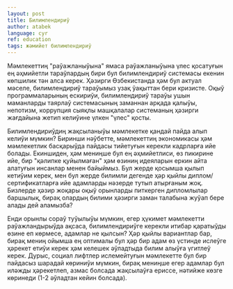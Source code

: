 ```yaml
---
layout: post
title: Билимлендириў
author: atabek
language: cyr
ref: education
tags: жәмийет билимлендириў
---
```


Мәмлекеттиң "раўажланыўына" ямаса раўажланыўына үлес қосатуғын ең әҳмийетли тараўлардың бири бул билимлендириў системасы екенин көпшилик тән алса керек. Ҳәзирги Өзбекистанда ҳәм бул актуал мәселе, билимлендириў тараўымыз узақ ўақыттан бери кризисте. Оқыў программаларының ескириўи, билимлендириў тараўы ушын маманларды таярлаў системасының заманнан арқада қалыўы, непотизм, коррупция сыяқлы машқалалар системаның ҳәзирги жағдайына жетип келиўине үлкен "үлес" қосты.

Билимлендириўдиң жақсыланыўы мәмлекетке қандай пайда алып келиўи мүмкин? Биринши нәўбетте, мәмлекеттиң экономикасы ҳәм мәмлекетлик басқарыўда пайдасы тийетуғын керекли кадрларға ийе болады. Екиншиден, ҳәм мениңше бул ең әҳмийетлиси, өз пикирине ийе, бир "қәлипке қуйылмаған" ҳәм өзиниң идеяларын еркин айта алатуғын инсанлар менен байыймыз. Бул жерде қосымша қылып кетиўим керек, мен бул жерде билимли дегенде ҳәр қыйлы диплом/сертификатларға ийе адамларды нәзерде тутып атырғаным жоқ. Бизлерде ҳәзир жоқары оқыў орынларды питкерген дипломлылар баршылық, бирақ олардың билими ҳәзирги заман талабына жуўап бере алады дей аламызба?

Енди орынлы сораў туўылыўы мүмкин, егер ҳүкимет мәмлекетти раўажландырыўда ақсаса, билимлендириўге керекли итибар қаратыўды өзине еп көрмесе, адамлар не қылсын? Ҳәр қыйлы вариантлар бар, бирақ мениң ойымша ең оптималы бул ҳәр бир адам өз үстинде ислеўге ҳәрекет етиўи керек ҳәм келешек әўладтыда билим алыўға үгитлеў керек. Дурыс, социал лифтлер ислемейтуғын мәмлекетте бул бир пайдасыз шарадай көриниўи мүмкин, бирақ мениңше егер адамлар бул иләжды ҳәрекетлеп, азмас болсада жақсылаўға ериссе, нәтийже көзге көринеди (1-2 әўладтан кейин болсада).
